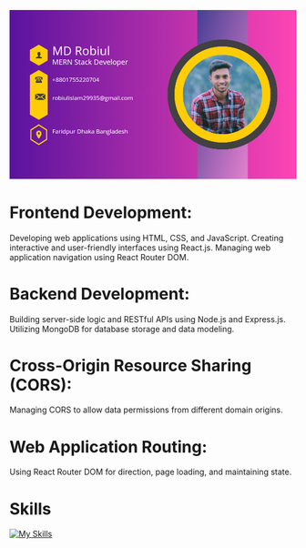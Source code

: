 

![Header](https://raw.githubusercontent.com/Robiul704/Robiul704/main/20231209_005523_0000.png)

# Frontend Development:

Developing web applications using HTML, CSS, and JavaScript.
Creating interactive and user-friendly interfaces using React.js.
Managing web application navigation using React Router DOM.

# Backend Development:

Building server-side logic and RESTful APIs using Node.js and Express.js.
Utilizing MongoDB for database storage and data modeling.

# Cross-Origin Resource Sharing (CORS):

Managing CORS to allow data permissions from different domain origins.

# Web Application Routing:

Using React Router DOM for direction, page loading, and maintaining state.


# Skills
[![My Skills](https://skillicons.dev/icons?i=java,kotlin,nodejs,figma&theme=light)](https://skillicons.dev)
